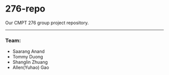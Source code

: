 # 276-repo
Our CMPT 276 group project repository.

---

### Team:

- Saarang Anand
- Tommy Duong
- Shanglin Zhuang
- Allen(Yuhao) Gao
